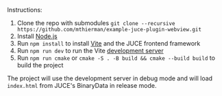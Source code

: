 Instructions:

1. Clone the repo with submodules `git clone --recursive https://github.com/mthierman/example-juce-plugin-webview.git`
2. Install [Node.js](https://nodejs.org/en)
3. Run `npm install` to install [Vite](https://vitejs.dev/) and the JUCE frontend framework
4. Run `npm run dev` to run the Vite [development server](http://localhost:5173/)
5. Run `npm run cmake` or `cmake -S . -B build && cmake --build build` to build the project

The project will use the development server in debug mode and will load `index.html` from JUCE's BinaryData in release mode.
